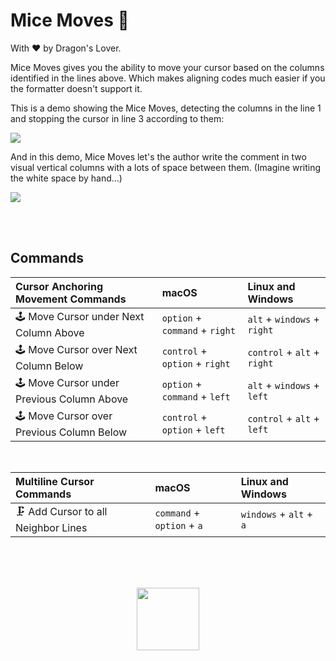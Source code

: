 # Mice Moves 🧀

With ❤️ by Dragon's Lover.

Mice Moves gives you the ability to move your cursor based on the columns identified in the lines above. Which makes aligning codes much easier if you the formatter doesn't support it.

This is a demo showing the Mice Moves, detecting the columns in the line 1 and stopping the cursor in line 3 according to them:

![](https://user-images.githubusercontent.com/2157285/197640137-136e7db6-7087-4dd0-a7e3-cb2db323d35c.gif)

And in this demo, Mice Moves let's the author write the comment in two visual vertical columns with a lots of space between them. (Imagine writing the white space by hand...)

![](https://user-images.githubusercontent.com/2157285/197640142-8edbddc5-7364-45fa-9bc1-48c92765292b.gif)

<br><br>

## Commands

| Cursor Anchoring Movement Commands | macOS | Linux and Windows |
|:--------|:------|:------------------|
| 🕹️ Move Cursor under Next Column Above | `option` + `command` + `right` | `alt` + `windows` + `right` |
| 🕹️ Move Cursor over Next Column Below | `control` + `option` + `right` | `control` + `alt` + `right` |
| 🕹️ Move Cursor under Previous Column Above | `option` + `command` + `left` | `alt` + `windows` + `left` |
| 🕹️ Move Cursor over Previous Column Below | `control` + `option` + `left` | `control` + `alt` + `left` |

<br>

| Multiline Cursor Commands | macOS | Linux and Windows |
|:--------|:------|:------------------|
| 🗜️ Add Cursor to all Neighbor Lines | `command` + `option` + `a` | `windows` + `alt` + `a` |

<br><br><br>

<center>
<a href="https://kary.us">
<img width="100" src="https://user-images.githubusercontent.com/2157285/129073689-4d48b4f2-6b04-4665-91bc-896eb1d13340.png">
</a>
</center>